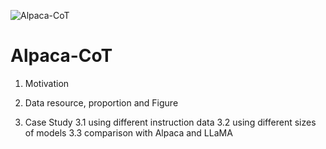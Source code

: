 ![Alpaca-CoT](https://github.com/PhoebusSi/alpaca-CoT/blob/main/figures/alpaca-cot.jpg)
# Alpaca-CoT

1. Motivation

2. Data resource, proportion and Figure 

3. Case Study
  3.1 using different instruction data
  3.2 using different sizes of models
  3.3 comparison with Alpaca and LLaMA

